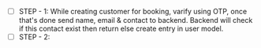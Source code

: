 - [ ] STEP - 1: While creating customer for booking, varify using OTP, once that's done send name, email & contact to backend. Backend will check if this contact exist then return else create entry in user model. 
- [ ] STEP - 2: 